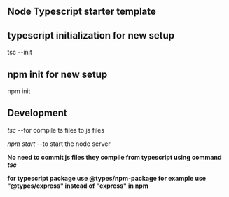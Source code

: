 ## Node Typescript starter template

## typescript initialization for new setup
tsc --init 

## npm init for new setup
npm init

## Development
*tsc* --for compile ts files to js files

*npm start* --to start the node server

<b>No need to commit js files they compile from typescript using command *tsc*</b>

<b>for typescript package use @types/npm-package for example use "@types/express" instead of "express" in npm</b>
